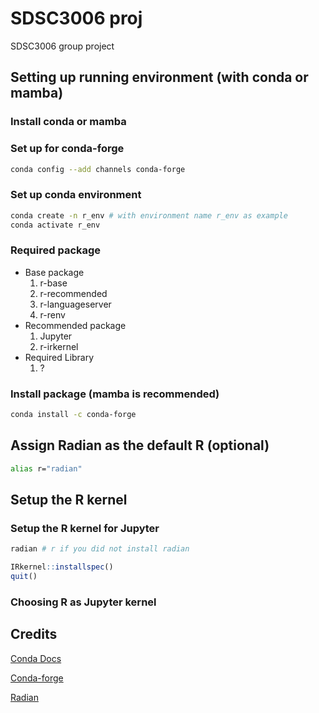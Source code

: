 # SDSC3006 proj

 SDSC3006 group project

## Setting up running environment (with conda or mamba)

### Install conda or mamba

### Set up for conda-forge

```bash
conda config --add channels conda-forge
```

### Set up conda environment

```bash
conda create -n r_env # with environment name r_env as example
conda activate r_env
```

### Required package

- Base package
  1. r-base
  2. r-recommended
  3. r-languageserver
  4. r-renv
- Recommended package
  1. Jupyter
  2. r-irkernel
- Required Library
  1. ?

### Install package (mamba is recommended)

```bash
conda install -c conda-forge 

```

## Assign Radian as the default R (optional)

```bash
alias r="radian"
```

## Setup the R kernel

### Setup the R kernel for Jupyter

```bash
radian # r if you did not install radian
```

```R
IRkernel::installspec()
quit()
```

### Choosing R as Jupyter kernel

## Credits

[Conda Docs](https://docs.conda.io/projects/conda/en/latest/user-guide/install/index.html "Conda Docs")

[Conda-forge](https://conda-forge.org/docs/user/introduction.html "Conda-forge")

[Radian](https://github.com/randy3k/radian "Radian")
